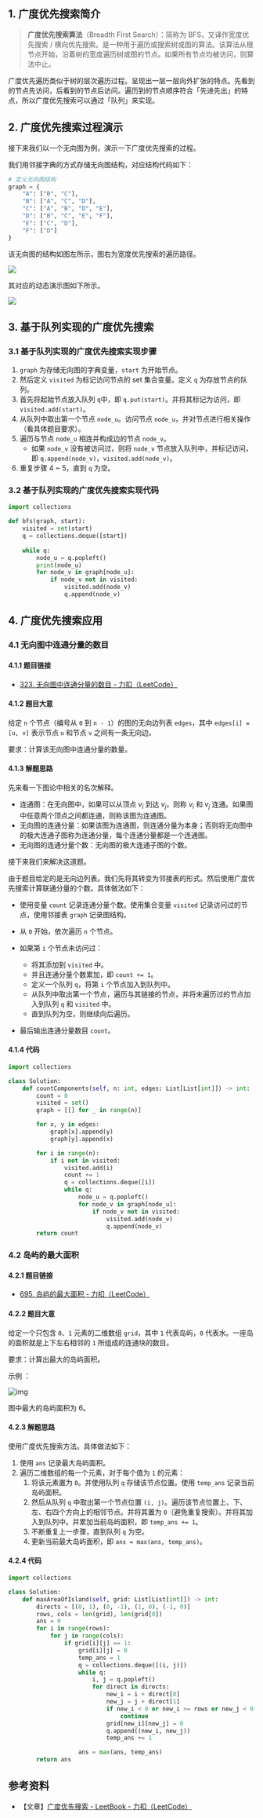 

## 1. 广度优先搜索简介

> **广度优先搜索算法**（Breadth First Search）：简称为 BFS，又译作宽度优先搜索 / 横向优先搜索。是一种用于遍历或搜索树或图的算法。该算法从根节点开始，沿着树的宽度遍历树或图的节点。如果所有节点均被访问，则算法中止。

广度优先遍历类似于树的层次遍历过程。呈现出一层一层向外扩张的特点。先看到的节点先访问，后看到的节点后访问。遍历到的节点顺序符合「先进先出」的特点，所以广度优先搜索可以通过「队列」来实现。

## 2. 广度优先搜索过程演示

接下来我们以一个无向图为例，演示一下广度优先搜索的过程。

我们用邻接字典的方式存储无向图结构，对应结构代码如下：

```Python
# 定义无向图结构
graph = {
    "A": ["B", "C"],
    "B": ["A", "C", "D"],
    "C": ["A", "B", "D", "E"],
    "D": ["B", "C", "E", "F"],
    "E": ["C", "D"],
    "F": ["D"]
}
```

该无向图的结构如图左所示，图右为宽度优先搜索的遍历路径。

![](https://qcdn.itcharge.cn/images/20220105135253.png)

其对应的动态演示图如下所示。

![](https://qcdn.itcharge.cn/images/20220105135158.gif)

## 3. 基于队列实现的广度优先搜索

### 3.1 基于队列实现的广度优先搜索实现步骤

1. `graph` 为存储无向图的字典变量，`start` 为开始节点。
1. 然后定义 `visited` 为标记访问节点的 set 集合变量。定义 `q` 为存放节点的队列。
1. 首先将起始节点放入队列 `q`中，即 `q.put(start)`。并将其标记为访问，即 `visited.add(start)`。
4. 从队列中取出第一个节点 `node_u`。访问节点 `node_u`，并对节点进行相关操作（看具体题目要求）。
2. 遍历与节点 `node_u` 相连并构成边的节点 `node_v`。
   - 如果 `node_v` 没有被访问过，则将 `node_v` 节点放入队列中，并标记访问，即 `q.append(node_v)`，`visited.add(node_v)`。
6. 重复步骤 4 ~ 5，直到 `q` 为空。

### 3.2 基于队列实现的广度优先搜索实现代码

```Python
import collections

def bfs(graph, start):
    visited = set(start)
    q = collections.deque([start])
    
    while q:
        node_u = q.popleft()
        print(node_u)
        for node_v in graph[node_u]:
            if node_v not in visited:
                visited.add(node_v)
                q.append(node_v)
```

## 4. 广度优先搜索应用

### 4.1 无向图中连通分量的数目

#### 4.1.1 题目链接

- [323. 无向图中连通分量的数目 - 力扣（LeetCode）](https://leetcode-cn.com/problems/number-of-connected-components-in-an-undirected-graph/)

#### 4.1.2 题目大意

给定 `n` 个节点（编号从 `0` 到 `n - 1`）的图的无向边列表 `edges`，其中 `edges[i] = [u, v]` 表示节点 `u` 和节点 `v` 之间有一条无向边。

要求：计算该无向图中连通分量的数量。

#### 4.1.3 解题思路

先来看一下图论中相关的名次解释。

- 连通图：在无向图中，如果可以从顶点 $v_i$ 到达 $v_j$，则称 $v_i$ 和 $v_j$ 连通。如果图中任意两个顶点之间都连通，则称该图为连通图。
- 无向图的连通分量：如果该图为连通图，则连通分量为本身；否则将无向图中的极大连通子图称为连通分量，每个连通分量都是一个连通图。
- 无向图的连通分量个数：无向图的极大连通子图的个数。

接下来我们来解决这道题。

由于题目给定的是无向边列表。我们先将其转变为邻接表的形式。然后使用广度优先搜索计算联通分量的个数。具体做法如下：

- 使用变量 `count` 记录连通分量个数。使用集合变量 `visited` 记录访问过的节点，使用邻接表 `graph` 记录图结构。
- 从 `0` 开始，依次遍历 `n` 个节点。
- 如果第 `i` 个节点未访问过：
  - 将其添加到 `visited` 中。
  - 并且连通分量个数累加，即 `count += 1`。
  - 定义一个队列 `q`，将第 `i` 个节点加入到队列中。
  - 从队列中取出第一个节点，遍历与其链接的节点，并将未遍历过的节点加入到队列 `q` 和 `visited` 中。
  - 直到队列为空，则继续向后遍历。

- 最后输出连通分量数目 `count`。

#### 4.1.4 代码

```Python
import collections

class Solution:
    def countComponents(self, n: int, edges: List[List[int]]) -> int:
        count = 0
        visited = set()
        graph = [[] for _ in range(n)]

        for x, y in edges:
            graph[x].append(y)
            graph[y].append(x)

        for i in range(n):
            if i not in visited:
                visited.add(i)
                count += 1
                q = collections.deque([i])
                while q:
                    node_u = q.popleft()
                    for node_v in graph[node_u]:
                        if node_v not in visited:
                            visited.add(node_v)
                            q.append(node_v)
        return count
```

### 4.2 岛屿的最大面积

#### 4.2.1 题目链接

- [695. 岛屿的最大面积 - 力扣（LeetCode）](https://leetcode-cn.com/problems/max-area-of-island/)

#### 4.2.2 题目大意

给定一个只包含 `0`、`1` 元素的二维数组 `grid`，其中 `1` 代表岛屿，`0` 代表水。一座岛的面积就是上下左右相邻的 `1` 所组成的连通块的数目。

要求：计算出最大的岛屿面积。

示例 ：

![img](https://assets.leetcode.com/uploads/2021/05/01/maxarea1-grid.jpg)

图中最大的岛屿面积为 6。

#### 4.2.3 解题思路

使用广度优先搜索方法。具体做法如下：

1. 使用 `ans` 记录最大岛屿面积。
2. 遍历二维数组的每一个元素，对于每个值为 `1` 的元素：
   1. 将该元素置为 `0`。并使用队列  `q` 存储该节点位置。使用 `temp_ans` 记录当前岛屿面积。
   2. 然后从队列 `q` 中取出第一个节点位置 `(i, j)`。遍历该节点位置上、下、左、右四个方向上的相邻节点。并将其置为 `0`（避免重复搜索）。并将其加入到队列中。并累加当前岛屿面积，即 `temp_ans += 1`。
   3. 不断重复上一步骤，直到队列 `q` 为空。
   4. 更新当前最大岛屿面积，即 `ans = max(ans, temp_ans)`。

#### 4.2.4 代码

```Python
import collections

class Solution:
    def maxAreaOfIsland(self, grid: List[List[int]]) -> int:
        directs = [(0, 1), (0, -1), (1, 0), (-1, 0)]
        rows, cols = len(grid), len(grid[0])
        ans = 0
        for i in range(rows):
            for j in range(cols):
                if grid[i][j] == 1:
                    grid[i][j] = 0
                    temp_ans = 1
                    q = collections.deque([(i, j)])
                    while q:
                        i, j = q.popleft()
                        for direct in directs:
                            new_i = i + direct[0]
                            new_j = j + direct[1]
                            if new_i < 0 or new_i >= rows or new_j < 0 or new_j >= cols or grid[new_i][new_j] == 0:
                                continue
                            grid[new_i][new_j] = 0
                            q.append((new_i, new_j))
                            temp_ans += 1

                    ans = max(ans, temp_ans)
        return ans
```

## 参考资料

- 【文章】[广度优先搜索 - LeetBook - 力扣（LeetCode）](https://leetcode-cn.com/leetbook/read/bfs/e69rh1/)

